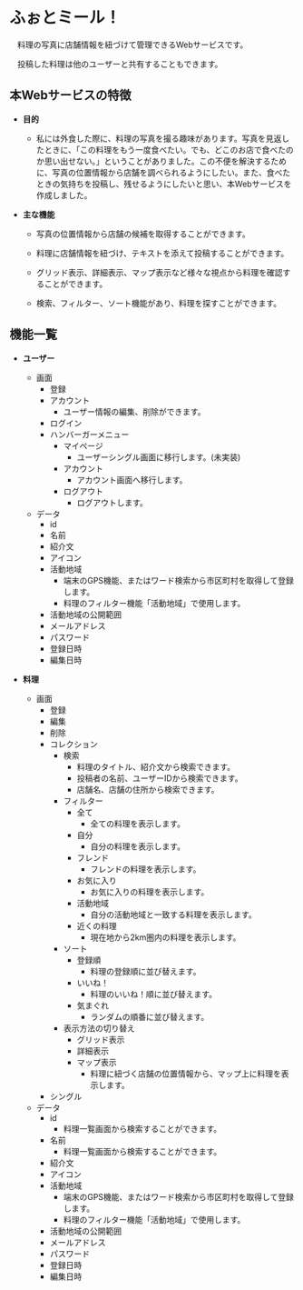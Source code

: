 # ふぉとミール！

　料理の写真に店舗情報を紐づけて管理できるWebサービスです。

　投稿した料理は他のユーザーと共有することもできます。

## 本Webサービスの特徴

- **目的**

    - 私には外食した際に、料理の写真を撮る趣味があります。写真を見返したときに、「この料理をもう一度食べたい。でも、どこのお店で食べたのか思い出せない。」ということがありました。この不便を解決するために、写真の位置情報から店舗を調べられるようにしたい。また、食べたときの気持ちを投稿し、残せるようにしたいと思い、本Webサービスを作成しました。

- **主な機能**

    - 写真の位置情報から店舗の候補を取得することができます。

    - 料理に店舗情報を紐づけ、テキストを添えて投稿することができます。

    - グリッド表示、詳細表示、マップ表示など様々な視点から料理を確認することができます。

    - 検索、フィルター、ソート機能があり、料理を探すことができます。

## 機能一覧

   - **ユーザー**
       - 画面
         - 登録   
         - アカウント
           - ユーザー情報の編集、削除ができます。
         - ログイン
         - ハンバーガーメニュー
           - マイページ
             - ユーザーシングル画面に移行します。(未実装)
           - アカウント
             - アカウント画面へ移行します。
           - ログアウト
             - ログアウトします。
       - データ
         - id
         - 名前
         - 紹介文
         - アイコン
         - 活動地域
           - 端末のGPS機能、またはワード検索から市区町村を取得して登録します。
           - 料理のフィルター機能「活動地域」で使用します。
         - 活動地域の公開範囲
         - メールアドレス
         - パスワード
         - 登録日時
         - 編集日時

   - **料理**
       - 画面
         - 登録
         - 編集
         - 削除
         - コレクション
           - 検索
             - 料理のタイトル、紹介文から検索できます。
             - 投稿者の名前、ユーザーIDから検索できます。
             - 店舗名、店舗の住所から検索できます。
           - フィルター
             - 全て
               - 全ての料理を表示します。
             - 自分
               - 自分の料理を表示します。
             - フレンド
               - フレンドの料理を表示します。
             - お気に入り
               - お気に入りの料理を表示します。
             - 活動地域
               - 自分の活動地域と一致する料理を表示します。
             - 近くの料理
               - 現在地から2km圏内の料理を表示します。
           - ソート
             - 登録順
               - 料理の登録順に並び替えます。
             - いいね！
               - 料理のいいね！順に並び替えます。
             - 気まぐれ
               - ランダムの順番に並び替えます。
           - 表示方法の切り替え
             - グリッド表示
             - 詳細表示
             - マップ表示
               - 料理に紐づく店舗の位置情報から、マップ上に料理を表示します。
         - シングル
       - データ
         - id
           - 料理一覧画面から検索することができます。
         - 名前
           - 料理一覧画面から検索することができます。
         - 紹介文
         - アイコン
         - 活動地域
           - 端末のGPS機能、またはワード検索から市区町村を取得して登録します。
           - 料理のフィルター機能「活動地域」で使用します。
         - 活動地域の公開範囲
         - メールアドレス
         - パスワード
         - 登録日時
         - 編集日時
        
    

